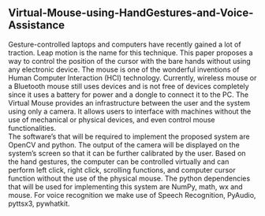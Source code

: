 Virtual-Mouse-using-HandGestures-and-Voice-Assistance
-----------------------------------------------------
Gesture-controlled laptops and computers have recently gained a lot of traction. Leap motion is the name for this technique. This paper proposes a way to control the position of the cursor with the bare hands without using any electronic device. The mouse is one of the wonderful inventions of Human Computer Interaction (HCI) technology. Currently, wireless mouse or a Bluetooth mouse still uses devices and is not free of devices completely since it uses a battery for power and a dongle to connect it to the PC. The Virtual Mouse provides an infrastructure between the user and the system using only a camera. It allows users to interface with machines without the use of mechanical or physical devices, and even control mouse functionalities.
<br/>
The software’s that will be required to implement the proposed system are OpenCV and python. The
output of the camera will be displayed on the system’s screen so that it can be further calibrated by the
user. Based on the hand gestures, the computer can be controlled virtually and can perform left click,
right click, scrolling functions, and computer cursor function without the use of the physical mouse.
The python dependencies that will be used for implementing this system are NumPy, math, wx and
mouse. For voice recognition we make use of Speech Recognition, PyAudio, pyttsx3, pywhatkit.
